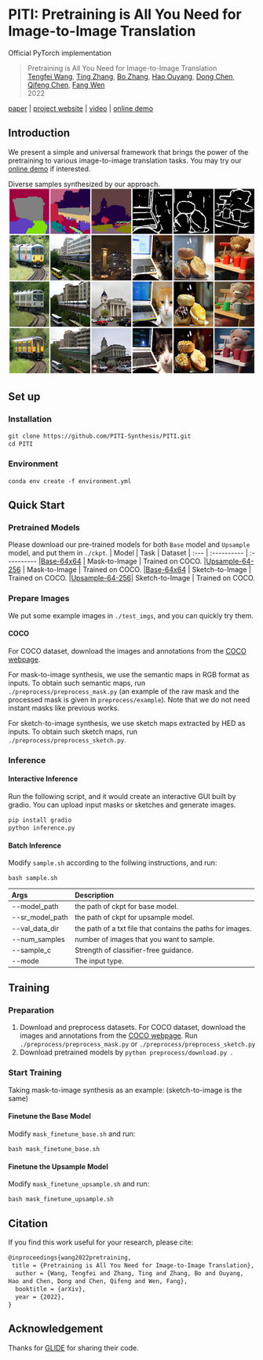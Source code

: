 # PITI: Pretraining is All You Need for Image-to-Image Translation 
Official PyTorch implementation  
> Pretraining is All You Need for Image-to-Image Translation    
> [Tengfei Wang](https://tengfei-wang.github.io/), [Ting Zhang](https://www.microsoft.com/en-us/research/people/tinzhan/), [Bo Zhang](https://bo-zhang.me/), [Hao Ouyang](https://ken-ouyang.github.io/), [Dong Chen](http://www.dongchen.pro/), [Qifeng Chen](https://cqf.io/), [Fang Wen](https://www.microsoft.com/en-us/research/people/fangwen/)    
> 2022
    

[paper](https://arxiv.org/abs/2205.12952) | [project website](https://tengfei-wang.github.io/PITI/index.html) | [video]() | [online demo](https://huggingface.co/spaces/tfwang/PITI-Synthesis)

## Introduction
We present a simple and universal framework that brings the power of the pretraining to various
image-to-image translation tasks.  You may try our [online demo](https://huggingface.co/spaces/tfwang/PITI-Synthesis) if interested. 

Diverse samples synthesized by our approach.   
<img src="figure/diverse.jpg" height="380px"/>   


## Set up
### Installation
```
git clone https://github.com/PITI-Synthesis/PITI.git
cd PITI
```

### Environment
```
conda env create -f environment.yml
```

## Quick Start
### Pretrained Models
Please download our pre-trained models for both ```Base``` model and ```Upsample``` model, and put them in ```./ckpt```.
| Model | Task  | Dataset
| :--- | :----------  | :----------
|[Base-64x64](https://hkustconnect-my.sharepoint.com/:u:/g/personal/tfwang_connect_ust_hk/EVslpwvzHJxFviyd3bw6KSEBWQ9B9Oqd5xUlemo4BNcHpQ?e=F5450q)  | Mask-to-Image | Trained on COCO.
|[Upsample-64-256](https://hkustconnect-my.sharepoint.com/:u:/g/personal/tfwang_connect_ust_hk/ERPFM88nCR5Gna_i81cB_X4BgMyvkVE3uMX7R_w-LcSAEQ?e=EmL4fs) | Mask-to-Image | Trained on COCO.
|[Base-64x64](https://hkustconnect-my.sharepoint.com/:u:/g/personal/tfwang_connect_ust_hk/EQsQdJGrxaJDsDYFycIRTO4BNHdEOqZmO_QHSZVV23n5-g?e=I7FSlU) | Sketch-to-Image | Trained on COCO.
|[Upsample-64-256](https://hkustconnect-my.sharepoint.com/:u:/g/personal/tfwang_connect_ust_hk/Ec5DDBQkILpMm5lO0UeytzIBCteefJ_izY9izg7IEHAM8Q?e=6IL7Og)| Sketch-to-Image  | Trained on COCO.

### Prepare Images
We put some example images in `./test_imgs`, and you can quickly try them.  
#### COCO
For COCO dataset, download the images and annotations from the [COCO webpage](https://cocodataset.org/#home).

For mask-to-image synthesis, we use the semantic maps in RGB format as inputs. To obtain such semantic maps, run ```./preprocess/preprocess_mask.py``` (an example of the raw mask and the processed mask is given in ```preprocess/example```).  Note that we do not need instant masks like previous works. 

For sketch-to-image synthesis, we use sketch maps extracted by HED as inputs. To obtain such sketch maps, run ```./preprocess/preprocess_sketch.py```.


### Inference
#### Interactive Inference
Run the following script, and it would create an interactive GUI built by gradio. You can upload input masks or sketches and generate images.   
```
pip install gradio
python inference.py
```

#### Batch Inference
Modify `sample.sh` according to the follwing instructions, and run:   
```
bash sample.sh
```
| Args | Description
| :--- | :----------
| --model_path | the path of ckpt for base model.
| --sr_model_path | the path of ckpt for upsample model.
| --val_data_dir | the path of a txt file that contains the paths for images.
| --num_samples | number of images that you want to sample.
| --sample_c | Strength of classifier-free guidance.
| --mode | The input type.

## Training
### Preparation
1. Download and preprocess datasets. For COCO dataset, download the images and annotations from the [COCO webpage](https://cocodataset.org/#home). Run ```./preprocess/preprocess_mask.py``` or ```./preprocess/preprocess_sketch.py```    
2. Download pretrained models by ```python preprocess/download.py ```.

### Start Training
Taking mask-to-image synthesis as an example: (sketch-to-image is the same)
#### Finetune the Base Model
Modify  `mask_finetune_base.sh`  and run:
```
bash mask_finetune_base.sh
```
#### Finetune the Upsample Model
Modify  `mask_finetune_upsample.sh`  and run:
```
bash mask_finetune_upsample.sh
```
## Citation
If you find this work useful for your research, please cite:

``` 
@inproceedings{wang2022pretraining,
 title = {Pretraining is All You Need for Image-to-Image Translation},
  author = {Wang, Tengfei and Zhang, Ting and Zhang, Bo and Ouyang, Hao and Chen, Dong and Chen, Qifeng and Wen, Fang},
  booktitle = {arXiv},
  year = {2022},
}
```

## Acknowledgement
Thanks for [GLIDE](https://github.com/openai/glide-text2im) for sharing their code.
